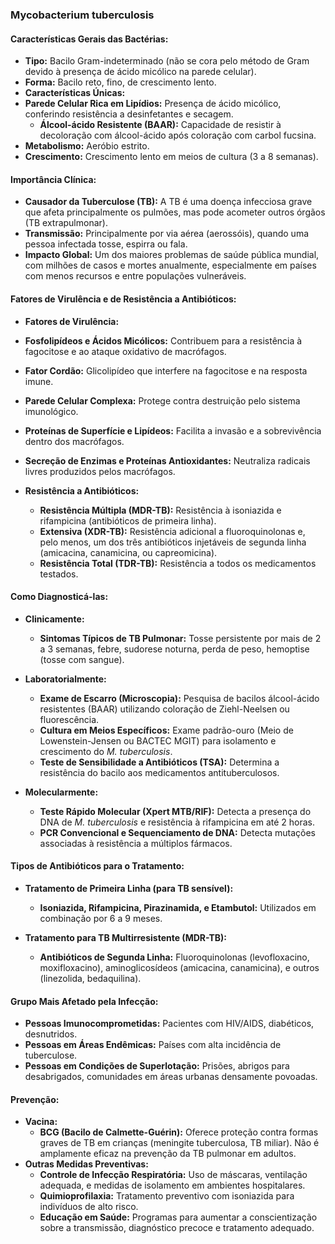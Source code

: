 ### **Mycobacterium tuberculosis**

#### **Características Gerais das Bactérias:**

- **Tipo:** Bacilo Gram-indeterminado (não se cora pelo método de Gram devido à presença de ácido micólico na parede celular).
- **Forma:** Bacilo reto, fino, de crescimento lento.
- **Características Únicas:**
- **Parede Celular Rica em Lipídios:** Presença de ácido micólico, conferindo resistência a desinfetantes e secagem.
  - **Álcool-ácido Resistente (BAAR):** Capacidade de resistir à decoloração com álcool-ácido após coloração com carbol fucsina.
- **Metabolismo:** Aeróbio estrito.
- **Crescimento:** Crescimento lento em meios de cultura (3 a 8 semanas).

#### **Importância Clínica:**

- **Causador da Tuberculose (TB):** A TB é uma doença infecciosa grave que afeta principalmente os pulmões, mas pode acometer outros órgãos (TB extrapulmonar).
- **Transmissão:** Principalmente por via aérea (aerossóis), quando uma pessoa infectada tosse, espirra ou fala.
- **Impacto Global:** Um dos maiores problemas de saúde pública mundial, com milhões de casos e mortes anualmente, especialmente em países com menos recursos e entre populações vulneráveis.

#### **Fatores de Virulência e de Resistência a Antibióticos:**
- **Fatores de Virulência:**
- **Fosfolipídeos e Ácidos Micólicos:** Contribuem para a resistência à fagocitose e ao ataque oxidativo de macrófagos.
- **Fator Cordão:** Glicolipídeo que interfere na fagocitose e na resposta imune.
- **Parede Celular Complexa:** Protege contra destruição pelo sistema imunológico.
- **Proteínas de Superfície e Lipídeos:** Facilita a invasão e a sobrevivência dentro dos macrófagos.
- **Secreção de Enzimas e Proteínas Antioxidantes:** Neutraliza radicais livres produzidos pelos macrófagos.

- **Resistência a Antibióticos:**
  - **Resistência Múltipla (MDR-TB):** Resistência à isoniazida e rifampicina (antibióticos de primeira linha).
  - **Extensiva (XDR-TB):** Resistência adicional a fluoroquinolonas e, pelo menos, um dos três antibióticos injetáveis de segunda linha (amicacina, canamicina, ou capreomicina).
  - **Resistência Total (TDR-TB):** Resistência a todos os medicamentos testados.

#### **Como Diagnosticá-las:**

- **Clinicamente:**
  - **Sintomas Típicos de TB Pulmonar:** Tosse persistente por mais de 2 a 3 semanas, febre, sudorese noturna, perda de peso, hemoptise (tosse com sangue).

- **Laboratorialmente:**
  - **Exame de Escarro (Microscopia):** Pesquisa de bacilos álcool-ácido resistentes (BAAR) utilizando coloração de Ziehl-Neelsen ou fluorescência.
  - **Cultura em Meios Específicos:** Exame padrão-ouro (Meio de Lowenstein-Jensen ou BACTEC MGIT) para isolamento e crescimento do *M. tuberculosis*.
  - **Teste de Sensibilidade a Antibióticos (TSA):** Determina a resistência do bacilo aos medicamentos antituberculosos.

- **Molecularmente:**
  - **Teste Rápido Molecular (Xpert MTB/RIF):** Detecta a presença do DNA de *M. tuberculosis* e resistência à rifampicina em até 2 horas.
  - **PCR Convencional e Sequenciamento de DNA:** Detecta mutações associadas à resistência a múltiplos fármacos.

#### **Tipos de Antibióticos para o Tratamento:**

- **Tratamento de Primeira Linha (para TB sensível):**
  - **Isoniazida, Rifampicina, Pirazinamida, e Etambutol:** Utilizados em combinação por 6 a 9 meses.
  
- **Tratamento para TB Multirresistente (MDR-TB):**
  - **Antibióticos de Segunda Linha:** Fluoroquinolonas (levofloxacino, moxifloxacino), aminoglicosídeos (amicacina, canamicina), e outros (linezolida, bedaquilina).

#### **Grupo Mais Afetado pela Infecção:**

- **Pessoas Imunocomprometidas:** Pacientes com HIV/AIDS, diabéticos, desnutridos.
- **Pessoas em Áreas Endêmicas:** Países com alta incidência de tuberculose.
- **Pessoas em Condições de Superlotação:** Prisões, abrigos para desabrigados, comunidades em áreas urbanas densamente povoadas.

#### **Prevenção:**

- **Vacina:**
  - **BCG (Bacilo de Calmette-Guérin):** Oferece proteção contra formas graves de TB em crianças (meningite tuberculosa, TB miliar). Não é amplamente eficaz na prevenção da TB pulmonar em adultos.
- **Outras Medidas Preventivas:**
  - **Controle de Infecção Respiratória:** Uso de máscaras, ventilação adequada, e medidas de isolamento em ambientes hospitalares.
  - **Quimioprofilaxia:** Tratamento preventivo com isoniazida para indivíduos de alto risco.
  - **Educação em Saúde:** Programas para aumentar a conscientização sobre a transmissão, diagnóstico precoce e tratamento adequado.